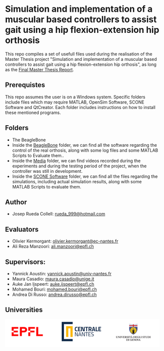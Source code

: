 # Simulation and implementation of a muscular based controllers to assist gait using a hip flexion-extension hip orthosis
This repo compiles a set of usefull files used during the realisation of the Master Thesis project "Simulation and implementation of a muscular based controllers to assist gait using a hip flexion-extension hip orthosis", as long as the [Final Master Thesis Report](https://github.com/pep248/MasterThesis_HipFlexionExtensionOrthosis/blob/main/JosepRuedaCollell_MasterThesis.pdf).

## Prerequistes
This repo assumes the user is on a Windows system.
Specific folders include files which may require MATLAB, OpenSim Software, SCONE Software and QtCreator. Each folder includes instructions on how to install these mentioned programs.

## Folders
* The BeagleBone
* Inside the [BeagleBone](https://github.com/pep248/MasterThesis_HipFlexionExtensionOrthosis/tree/main/BeagleBone) folder, we can find all the software regarding the control of the real orthosis, along with some log files and some MATLAB Scripts to Evaluate them..
* Inside the [Media](https://github.com/pep248/MasterThesis_HipFlexionExtensionOrthosis/tree/main/Media) folder, we can find videos recorded during the experiments and during the testing period of the project, when the controller was still in development.
* Inside the [SCONE Software](https://github.com/pep248/MasterThesis_HipFlexionExtensionOrthosis/tree/main/SCONE%20Software) folder, we can find all the files regarding the simulations, including actual simulation results, along with some MATLAB Scripts to evaluate them.


## Author
* Josep Rueda Collell: rueda_999@hotmail.com

## Evaluators
* Olivier Kermorgant: olivier.kermorgant@ec-nantes.fr
* Ali Reza Manzoori: ali.manzoori@epfl.ch

## Supervisors:
* Yannick Aoustin: yannick.aoustin@univ-nantes.fr
* Maura Casadio: maura.casadio@unige.it
* Auke Jan Ijspeert: auke.ijspeert@epfl.ch
* Mohamed Bouri: mohamed.bouri@epfl.ch
* Andrea Di Russo: andrea.dirusso@epfl.ch

## Universities

<p align="center">
<img src="https://github.com/pep248/MasterThesis_HipFlexionExtensionOrthosis/blob/main/Logos.png">
</p>

